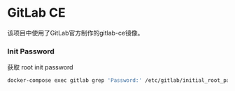 # GitLab CE

该项目中使用了GitLab官方制作的gitlab-ce镜像。

### Init Password

获取 root init password

```bash
docker-compose exec gitlab grep 'Password:' /etc/gitlab/initial_root_password
```

